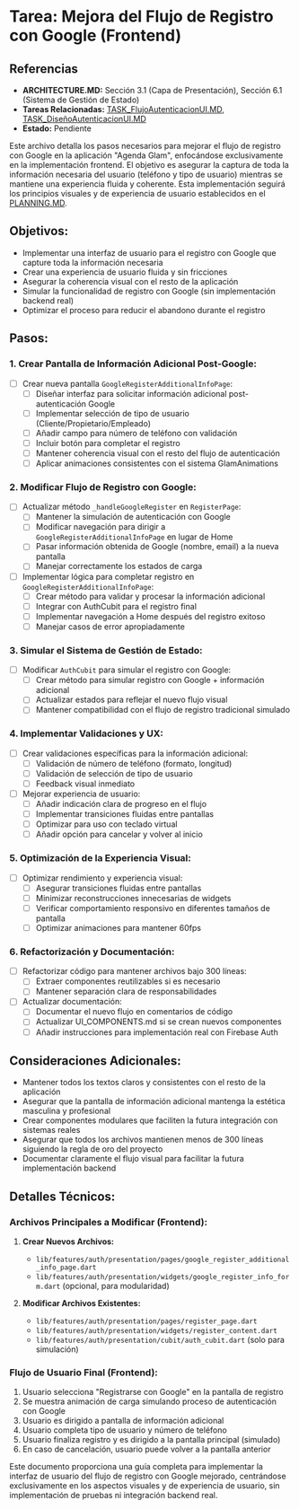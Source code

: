 # Tarea: Mejora del Flujo de Registro con Google (Frontend)

## Referencias
- **ARCHITECTURE.MD:** Sección 3.1 (Capa de Presentación), Sección 6.1 (Sistema de Gestión de Estado)
- **Tareas Relacionadas:** [TASK_FlujoAutenticacionUI.MD](./TASK_FlujoAutenticacionUI.MD), [TASK_DiseñoAutenticacionUI.MD](./TASK_DiseñoAutenticacionUI.MD)
- **Estado:** Pendiente

Este archivo detalla los pasos necesarios para mejorar el flujo de registro con Google en la aplicación "Agenda Glam", enfocándose exclusivamente en la implementación frontend. El objetivo es asegurar la captura de toda la información necesaria del usuario (teléfono y tipo de usuario) mientras se mantiene una experiencia fluida y coherente. Esta implementación seguirá los principios visuales y de experiencia de usuario establecidos en el [PLANNING.MD](../PLANNING.MD).

## Objetivos:

- Implementar una interfaz de usuario para el registro con Google que capture toda la información necesaria
- Crear una experiencia de usuario fluida y sin fricciones
- Asegurar la coherencia visual con el resto de la aplicación
- Simular la funcionalidad de registro con Google (sin implementación backend real)
- Optimizar el proceso para reducir el abandono durante el registro

## Pasos:

### 1. Crear Pantalla de Información Adicional Post-Google:

- [ ] Crear nueva pantalla `GoogleRegisterAdditionalInfoPage`:
  - [ ] Diseñar interfaz para solicitar información adicional post-autenticación Google
  - [ ] Implementar selección de tipo de usuario (Cliente/Propietario/Empleado)
  - [ ] Añadir campo para número de teléfono con validación
  - [ ] Incluir botón para completar el registro
  - [ ] Mantener coherencia visual con el resto del flujo de autenticación
  - [ ] Aplicar animaciones consistentes con el sistema GlamAnimations

### 2. Modificar Flujo de Registro con Google:

- [ ] Actualizar método `_handleGoogleRegister` en `RegisterPage`:
  - [ ] Mantener la simulación de autenticación con Google
  - [ ] Modificar navegación para dirigir a `GoogleRegisterAdditionalInfoPage` en lugar de Home
  - [ ] Pasar información obtenida de Google (nombre, email) a la nueva pantalla
  - [ ] Manejar correctamente los estados de carga

- [ ] Implementar lógica para completar registro en `GoogleRegisterAdditionalInfoPage`:
  - [ ] Crear método para validar y procesar la información adicional
  - [ ] Integrar con AuthCubit para el registro final
  - [ ] Implementar navegación a Home después del registro exitoso
  - [ ] Manejar casos de error apropiadamente

### 3. Simular el Sistema de Gestión de Estado:

- [ ] Modificar `AuthCubit` para simular el registro con Google:
  - [ ] Crear método para simular registro con Google + información adicional
  - [ ] Actualizar estados para reflejar el nuevo flujo visual
  - [ ] Mantener compatibilidad con el flujo de registro tradicional simulado

### 4. Implementar Validaciones y UX:

- [ ] Crear validaciones específicas para la información adicional:
  - [ ] Validación de número de teléfono (formato, longitud)
  - [ ] Validación de selección de tipo de usuario
  - [ ] Feedback visual inmediato

- [ ] Mejorar experiencia de usuario:
  - [ ] Añadir indicación clara de progreso en el flujo
  - [ ] Implementar transiciones fluidas entre pantallas
  - [ ] Optimizar para uso con teclado virtual
  - [ ] Añadir opción para cancelar y volver al inicio

### 5. Optimización de la Experiencia Visual:

- [ ] Optimizar rendimiento y experiencia visual:
  - [ ] Asegurar transiciones fluidas entre pantallas
  - [ ] Minimizar reconstrucciones innecesarias de widgets
  - [ ] Verificar comportamiento responsivo en diferentes tamaños de pantalla
  - [ ] Optimizar animaciones para mantener 60fps

### 6. Refactorización y Documentación:

- [ ] Refactorizar código para mantener archivos bajo 300 líneas:
  - [ ] Extraer componentes reutilizables si es necesario
  - [ ] Mantener separación clara de responsabilidades

- [ ] Actualizar documentación:
  - [ ] Documentar el nuevo flujo en comentarios de código
  - [ ] Actualizar UI_COMPONENTS.md si se crean nuevos componentes
  - [ ] Añadir instrucciones para implementación real con Firebase Auth

## Consideraciones Adicionales:

- Mantener todos los textos claros y consistentes con el resto de la aplicación
- Asegurar que la pantalla de información adicional mantenga la estética masculina y profesional
- Crear componentes modulares que faciliten la futura integración con sistemas reales
- Asegurar que todos los archivos mantienen menos de 300 líneas siguiendo la regla de oro del proyecto
- Documentar claramente el flujo visual para facilitar la futura implementación backend

## Detalles Técnicos:

### Archivos Principales a Modificar (Frontend):

1. **Crear Nuevos Archivos:**
   - `lib/features/auth/presentation/pages/google_register_additional_info_page.dart`
   - `lib/features/auth/presentation/widgets/google_register_info_form.dart` (opcional, para modularidad)

2. **Modificar Archivos Existentes:**
   - `lib/features/auth/presentation/pages/register_page.dart`
   - `lib/features/auth/presentation/widgets/register_content.dart`
   - `lib/features/auth/presentation/cubit/auth_cubit.dart` (solo para simulación)

### Flujo de Usuario Final (Frontend):

1. Usuario selecciona "Registrarse con Google" en la pantalla de registro
2. Se muestra animación de carga simulando proceso de autenticación con Google
3. Usuario es dirigido a pantalla de información adicional
4. Usuario completa tipo de usuario y número de teléfono
5. Usuario finaliza registro y es dirigido a la pantalla principal (simulado)
6. En caso de cancelación, usuario puede volver a la pantalla anterior

Este documento proporciona una guía completa para implementar la interfaz de usuario del flujo de registro con Google mejorado, centrándose exclusivamente en los aspectos visuales y de experiencia de usuario, sin implementación de pruebas ni integración backend real.
